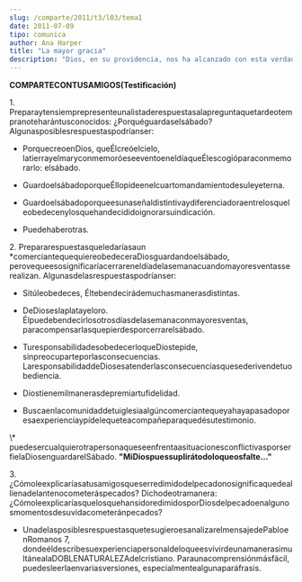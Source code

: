```yaml
---
slug: /comparte/2011/t3/l03/tema1
date: 2011-07-09
tipo: comunica
author: Ana Harper
title: "La mayor gracia"
description: "Dios, en su providencia, nos ha alcanzado con esta verdad tan distintiva y en  su Gran Plan está que nos convirtamos en eslabones para alcanzar a otros y  hacer crecer su reino. Es nuestro privilegio hacerlo cada día y darlo a conocer  con nuestras palabras y nuestros actos."
---
```


**COMPARTE****CON****TUS****AMIGOS****(****Testificación****)**

1\. Preparaytensiemprepresenteunalistaderespuestasalapreguntaquetardeotempranoteharántusconocidos: ¿Porquéguardaselsábado? Algunasposiblesrespuestaspodríanser:

- PorquecreoenDios, queÉlcreóelcielo, latierrayelmaryconmemoróeseeventoeneldíaqueÉlescogióparaconmemorarlo: elsábado.

- GuardoelsábadoporqueÉllopideenelcuartomandamientodesuleyeterna.

- Guardoelsábadoporqueesunaseñaldistintivaydiferenciadoraentrelosqueleobedecenylosquehandecididoignorarsuindicación.

- Puedehaberotras.


2\. Prepararespuestasqueledaríasaun \*comerciantequequiereobedeceraDiosguardandoelsábado, perovequeesosignificaríacerrareneldíadelasemanacuandomayoresventasserealizan. Algunasdelasrespuestaspodríanser:

- Sitúleobedeces, Éltebendecirádemuchasmanerasdistintas.

- DeDioseslaplatayeloro. Élpuedebendecirlosotrosdíasdelasemanaconmayoresventas, paracompensarlasquepierdesporcerrarelsábado.

- TuresponsabilidadesobedecerloqueDiostepide, sinpreocuparteporlasconsecuencias. LaresponsabilidaddeDiosesatenderlasconsecuenciasquesederivendetuobediencia.

- Diostienemilmanerasdepremiartufidelidad.

- Buscaenlacomunidaddetuiglesiaalgúncomerciantequeyahayapasadoporesaexperienciaypídelequeteacompañeparaquedésutestimonio.


\\* puedesercualquierotrapersonaqueseenfrentaasituacionesconflictivasporserfielaDiosenguardarelSábado. **"****Mi****Dios****pues****suplirá****todo****lo****que****os****falte****..."**

3\. ¿Cómoleexplicaríasatusamigosqueserredimidodelpecadonosignificaquedeallíenadelantenocometeráspecados? Dichodeotramanera: ¿CómoleexplicaríasquelosquehansidoredimidosporDiosdelpecadoenalgunosmomentosdesuvidacometeránpecados?

- UnadelasposiblesrespuestasquetesugieroesanalizarelmensajedePabloenRomanos 7, dondeéldescribesuexperienciapersonaldeloqueesvivirdeunamanerasimultánealaDOBLENATURALEZAdelcristiano. Paraunacomprensiónmásfácil, puedesleerlaenvariasversiones, especialmentealgunaparáfrasis.

